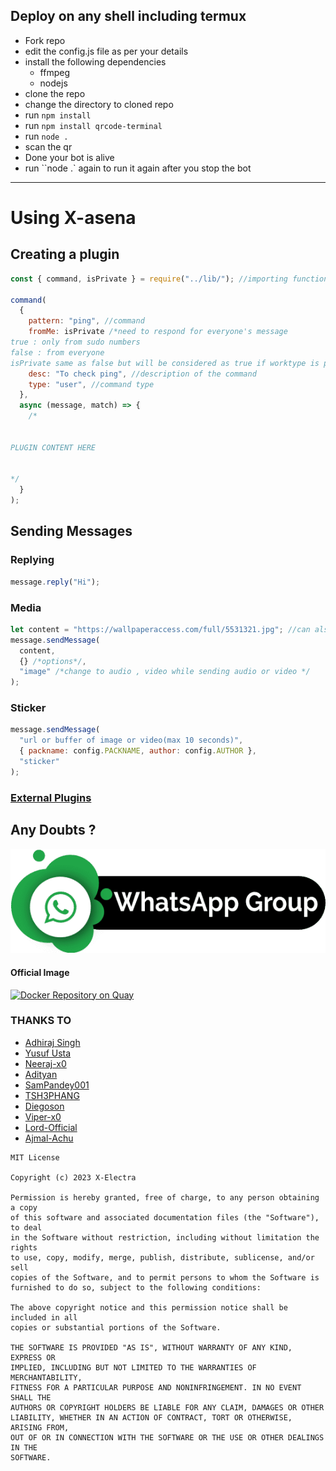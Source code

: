 ## Deploy on any shell including termux

- Fork repo
- edit the config.js file as per your details
- install the following dependencies
  - ffmpeg
  - nodejs
- clone the repo
- change the directory to cloned repo
- run `npm install`
- run `npm install qrcode-terminal`
- run `node .`
- scan the qr
- Done your bot is alive
- run ``node .` again to run it again after you stop the bot

---

# Using X-asena

## Creating a plugin

```javascript
const { command, isPrivate } = require("../lib/"); //importing functions

command(
  {
    pattern: "ping", //command
    fromMe: isPrivate /*need to respond for everyone's message
true : only from sudo numbers
false : from everyone
isPrivate same as false but will be considered as true if worktype is private*/,
    desc: "To check ping", //description of the command
    type: "user", //command type
  },
  async (message, match) => {
    /*


PLUGIN CONTENT HERE


*/
  }
);
```

## Sending Messages

### Replying

```javascript
message.reply("Hi");
```

### Media

```javascript
let content = "https://wallpaperaccess.com/full/5531321.jpg"; //can also use buffer
message.sendMessage(
  content,
  {} /*options*/,
  "image" /*change to audio , video while sending audio or video */
);
```

### Sticker

```javascript
message.sendMessage(
  "url or buffer of image or video(max 10 seconds)",
  { packname: config.PACKNAME, author: config.AUTHOR },
  "sticker"
);
```

### [External Plugins](https://github.com/X-Electra/X-Asena/wiki/Plugins)

## Any Doubts ?

[![JOIN WHATSAPP GROUP](https://raw.githubusercontent.com/Neeraj-x0/Neeraj-x0/main/photos/suddidina-join-whatsapp.png)](https://chat.whatsapp.com/ESiNt1pudB1Js6QRZtM0jg)

#### Official Image

[![Docker Repository on Quay](https://quay.io/repository/xelectra/xasena/status "Docker Repository on Quay")](https://quay.io/repository/xelectra/xasena)

### THANKS TO

- [Adhiraj Singh](https://github.com/adiwajshing)
- [Yusuf Usta](https://github.com/yusufusta)
- [Neeraj-x0](https://github.com/Neeraj-x0)
- [Adityan](https://github.com/A-d-i-t-h-y-a-n)
- [SamPandey001](https://github.com/SamPandey001)
- [TSH3PHANG](https://github.com/TSH3PHANG)
- [Diegoson](https://github.com/Diegoson)
- [Viper-x0](https://github.com/Viper-X0)
- [Lord-Official](https://github.com/Lord-official)
- [Ajmal-Achu](https://github.com/Ajmal-Achu)

```
MIT License

Copyright (c) 2023 X-Electra

Permission is hereby granted, free of charge, to any person obtaining a copy
of this software and associated documentation files (the "Software"), to deal
in the Software without restriction, including without limitation the rights
to use, copy, modify, merge, publish, distribute, sublicense, and/or sell
copies of the Software, and to permit persons to whom the Software is
furnished to do so, subject to the following conditions:

The above copyright notice and this permission notice shall be included in all
copies or substantial portions of the Software.

THE SOFTWARE IS PROVIDED "AS IS", WITHOUT WARRANTY OF ANY KIND, EXPRESS OR
IMPLIED, INCLUDING BUT NOT LIMITED TO THE WARRANTIES OF MERCHANTABILITY,
FITNESS FOR A PARTICULAR PURPOSE AND NONINFRINGEMENT. IN NO EVENT SHALL THE
AUTHORS OR COPYRIGHT HOLDERS BE LIABLE FOR ANY CLAIM, DAMAGES OR OTHER
LIABILITY, WHETHER IN AN ACTION OF CONTRACT, TORT OR OTHERWISE, ARISING FROM,
OUT OF OR IN CONNECTION WITH THE SOFTWARE OR THE USE OR OTHER DEALINGS IN THE
SOFTWARE.

```
